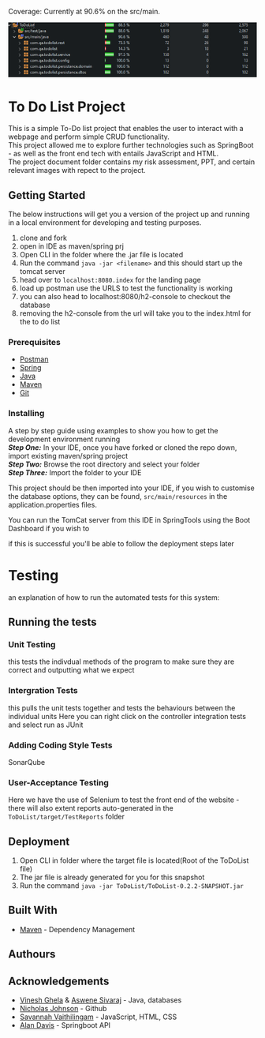 Coverage: Currently at 90.6% on the src/main.

![](ProjectResources/CurrentTesting.png)


# To Do List Project

This is a simple To-Do list project that enables the user to interact with a webpage and perform simple CRUD functionality.  
This project allowed me to explore further technologies such as SpringBoot - as well as the front end tech with entails JavaScript and HTML.  
The project document folder contains my risk assessment, PPT, and certain relevant images  with repect to the project.  


## Getting Started

The below instructions will get you a version of the project up and running in a local environment for developing and testing purposes.  
1. clone and fork  
2. open in IDE as maven/spring prj  
3. Open CLI in the folder where the .jar file is located
4. Run the command `java -jar <filename>` and this should start up the tomcat server 
5. head over to `localhost:8080.index` for the landing page   
6. load up postman use the URLS to test the functionality is working  
7. you can also head to localhost:8080/h2-console to checkout the database
8. removing the h2-console from the url will take you to the index.html for the to do list




### Prerequisites


* [Postman](https://www.postman.com/downloads/)  
* [Spring](https://spring.io/tools)   
* [Java](https://www.java.com/en/download/)  
* [Maven](https://maven.apache.org/index.html)   
* [Git](https://git-scm.com/downloads)  


### Installing

A step by step guide using examples to show you how to get the development environment running  
**_Step One:_** In your IDE, once you have forked or cloned the repo down, import existing maven/spring project  
**_Step Two:_** Browse the root directory and select your folder  
**_Step Three:_** Import the folder to your IDE  


This project should be then imported into your IDE, if you wish to customise the database options, they can be found, `src/main/resources` in the application.properties files. 

You can run the TomCat server from this IDE in SpringTools using the Boot Dashboard if you wish to  


if this is successful you'll be able to follow the deployment steps later

# Testing
an explanation of how to run the automated tests for this system: 

## Running the tests

### Unit Testing
this tests the indivdual methods of the program to make sure they are correct and outputting what we expect 

### Intergration Tests
this pulls the unit tests together and tests the behaviours between the individual units 
Here you can right click on the controller integration tests and select run as JUnit

### Adding Coding Style Tests
SonarQube  

### User-Acceptance Testing  
Here we have the use of Selenium to test the front end of the website - there will also extent reports auto-generated in the `ToDoList/target/TestReports` folder


## Deployment

1. Open CLI in folder where the target file is located(Root of the ToDoList file)   
2. The jar file is already generated for you for this snapshot  
3. Run the command ```java -jar ToDoList/ToDoList-0.2.2-SNAPSHOT.jar```  





## Built With
* [Maven](https://maven.apache.org/) - Dependency Management


## Authours


## Acknowledgements  

* [Vinesh Ghela](https://github.com/vineshghela) & [Aswene Sivaraj](https://github.com/Asivaraj-QA) - Java, databases
* [Nicholas Johnson](https://github.com/nickrstewarttds) - Github
* [Savannah Vaithilingam](https://github.com/savannahvaith) - JavaScript, HTML, CSS
* [Alan Davis](https://github.com/MorickClive) - Springboot API


